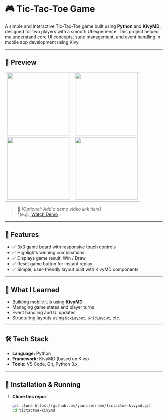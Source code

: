 # 🎮 Tic-Tac-Toe Game

A simple and interactive Tic-Tac-Toe game built using **Python** and **KivyMD**, designed for two players with a smooth UI experience. This project helped me understand core UI concepts, state management, and event handling in mobile app development using Kivy.

---

## 📱 Preview

<table>
  <tr>
    <td><img src="screenshots/game_play_in_progress.png" width="200"/></td>
    <td><img src="screenshots/win_transition_animation.png" width="200"/></td>
  </tr>
  <tr>
    <td><img src="screenshots/winner_screen_o.png" width="200"/></td>
    <td><img src="screenshots/winner_screen_x.png" width="200"/></td>
  </tr>
</table>

> 🎥 *[Optional: Add a demo video link here]*  
> *(e.g., [Watch Demo](https://youtu.be/yourlink) 

---

## 🚀 Features

- ✅ 3x3 game board with responsive touch controls  
- ✅ Highlights winning combinations  
- ✅ Displays game result: Win / Draw  
- ✅ Reset game button for instant replay  
- ✅ Simple, user-friendly layout built with KivyMD components  

---

## 🧠 What I Learned

- Building mobile UIs using **KivyMD**
- Managing game states and player turns
- Event handling and UI updates
- Structuring layouts using `BoxLayout`, `GridLayout`, etc.

---

## 🛠️ Tech Stack

- **Language:** Python  
- **Framework:** KivyMD (based on Kivy)  
- **Tools:** VS Code, Git, Python 3.x

---

## 📂 Installation & Running

1. **Clone this repo:**

   ```bash
   git clone https://github.com/yourusername/tictactoe-kivymd.git
   cd tictactoe-kivymd
